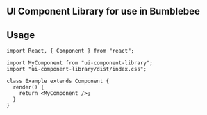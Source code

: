 ## UI Component Library for use in Bumblebee

## Usage

```tsx
import React, { Component } from "react";

import MyComponent from "ui-component-library";
import "ui-component-library/dist/index.css";

class Example extends Component {
  render() {
    return <MyComponent />;
  }
}
```
